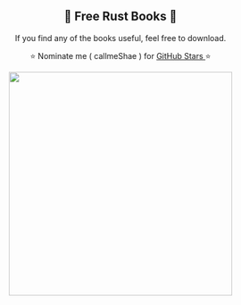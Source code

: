 <h2 align="center"> 📘 Free Rust Books 📘</h2>

<p align="center"> If you find any of the books useful, feel free to download.</p>
<p align="center"> ⭐ Nominate me ( callmeShae ) for <a href="https://stars.github.com/nominate/"> GitHub Stars </a>⭐


<p align="center"><img src="https://miro.medium.com/v2/resize:fit:1400/1*ve_ng-ySdBN_GBa-9Zilkw.jpeg" width=400/></p>


